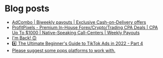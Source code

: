 # Blog posts
<!-- BLOG-POST-LIST:START -->
- [AdCombo | Biweekly payouts | Exclusive Cash-on-Delivery offers](https://afflift.com/f/threads/adcombo-biweekly-payouts-exclusive-cash-on-delivery-offers.3509/)
- [ProfitPixels - Premium In-House Forex/Crypto/Trading CPA Deals | CPA Up To $1000 | Native-Speaking Call-Centers | Weekly Payouts](https://afflift.com/f/threads/profitpixels-premium-in-house-forex-crypto-trading-cpa-deals-cpa-up-to-1000-native-speaking-call-centers-weekly-payouts.5582/)
- [I&#39;m Back! 🙃](https://afflift.com/f/threads/im-back-%F0%9F%99%83.10108/)
- [4️⃣ The Ultimate Beginner&#39;s Guide to TikTok Ads in 2022 - Part 4](https://afflift.com/f/threads/4%EF%B8%8F%E2%83%A3-the-ultimate-beginners-guide-to-tiktok-ads-in-2022-part-4.10109/)
- [Please suggest some pops platforms to work with.](https://afflift.com/f/threads/please-suggest-some-pops-platforms-to-work-with.10064/)
<!-- BLOG-POST-LIST:END -->

